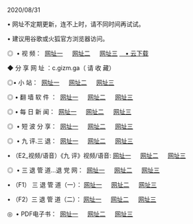 <p>2020/08/31
<p>• 网址不定期更新，连不上时，请不同时间再试试。
<p>• 建议用谷歌或火狐官方浏览器访问。
<p>◎  • 视 频： 
<a href="http://dcw.shirokuriwaki.com/s/" target="_blank">网址一</a> 　 
<a href="http://dsw.shirokuriwaki.com/s/" target="_blank">网址二</a> 　 
<a href="http://dow.shirokuriwaki.com/tv.html" target="_blank">网址三</a>
<a href="https://disk.yandex.ru/d/wIUK0uxc3Gk4Ng" target="_blank">　• 云下载 </a></p>
<p>◆ 分 享 网 址 ：c.gizm.ga（ 请 收 藏） </p>

<p>◎•  小 站：  
<a href="http://dcw.shirokuriwaki.com/" target="_blank">网址一</a> 　 
<a href="http://dsw.shirokuriwaki.com/" target="_blank">网址二</a> 　 
<a href="http://dow.shirokuriwaki.com/k/" target="_blank">网址三</a></p><p>

<p>◎  • 翻 墙 软 件 ：  
<a href="http://dcw.shirokuriwaki.com/ff/" target="_blank">网址一</a> 　 
<a href="http://dsw.shirokuriwaki.com/s/read/a1_nd.html" target="_blank">网址二</a> 　 
<a href="http://dow.shirokuriwaki.com/ff/index.html" target="_blank">网址三</a></p>
<p>◎  • 每 日 新 闻：  
<a href="http://dcw.shirokuriwaki.com/day/" target="_blank">网址一</a> 　 
<a href="http://dsw.shirokuriwaki.com/day/" target="_blank">网址二</a> 　 
<a href="http://dow.shirokuriwaki.com/day/index.html" target="_blank">网址三</a></p>
<p>◎   • 短 波 分 享：  
<a href="http://dcw.shirokuriwaki.com/h/" target="_blank">网址一</a> 　 
<a href="http://dsw.shirokuriwaki.com/h/" target="_blank">网址二</a> 　 
<a href="http://dow.shirokuriwaki.com/h/index.html" target="_blank">网址三</a></p>
<p>◎   • 九 评.三 退：  
<a href="http://dcw.shirokuriwaki.com/t/" target="_blank">网址一</a> 　 
<a href="http://dsw.shirokuriwaki.com/v2/index.html" target="_blank">网址二</a> 　 
<a href="http://dow.shirokuriwaki.com/tt/index.html" target="_blank">网址三</a> 　</p>
<p>  • （E2_视频/语音）《九 评》视频/语音: 
<a href="http://dcw.shirokuriwaki.com/7738.html" target="_blank">网址一</a> 　 
<a href="http://dsw.shirokuriwaki.com/7614.html" target="_blank">网址二</a> 　 
<a href="http://dow.shirokuriwaki.com/7633.html" target="_blank">网址三</a></p>
<p>◎   • 三 退 管 道...退 党 网：  
<a href="http://dcw.shirokuriwaki.com/go/td1.html" target="_blank">网址一</a> 　 
<a href="http://dsw.shirokuriwaki.com/go/td2.html" target="_blank">网址二</a> 　 
<a href="http://dow.shirokuriwaki.com/go/td3.html" target="_blank">网址三</a></p>
<p>  • （F1） 三 退 管 道（一）： 
<a href="http://dcw.shirokuriwaki.com/dd/" target="_blank">网址一</a> 　 
<a href="http://dsw.shirokuriwaki.com/s/read/a1_tdx.html" target="_blank">网址二</a> 　 
<a href="http://dow.shirokuriwaki.com/dd/" target="_blank">网址三</a></p>
<p>  • （F2）三 退 管 道（二）： 
<a href="http://dsw.shirokuriwaki.com/d/" target="_blank">网址一</a> 　 
<a href="http://dcw.shirokuriwaki.com/d/index.html" target="_blank">网址二</a> 　 
<a href="http://dow.shirokuriwaki.com/d/" target="_blank">网址三</a></p>
<p>◎   • PDF电子书：  
<a href="http://dcw.shirokuriwaki.com/p/" target="_blank">网址一</a> 　 
<a href="http://dsw.shirokuriwaki.com/p/index.html" target="_blank">网址二</a> 　 
<a href="http://dow.shirokuriwaki.com/p/" target="_blank">网址三</a></p>
